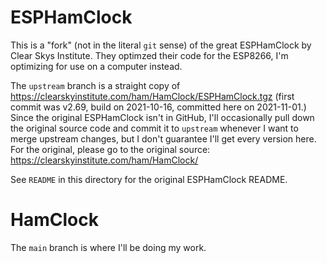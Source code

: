 # ESPHamClock
This is a "fork" (not in the literal `git` sense) of the great ESPHamClock by Clear Skys Institute.  They optimzed their code for the ESP8266, I'm optimizing for use on a computer instead.

The `upstream` branch is a straight copy of https://clearskyinstitute.com/ham/HamClock/ESPHamClock.tgz (first commit was v2.69, build on 2021-10-16, committed here on 2021-11-01.)  Since the original ESPHamClock isn't in GitHub, I'll occasionally pull down the original source code and commit it to `upstream` whenever I want to merge upstream changes, but I don't guarantee I'll get every version here.  For the original, please go to the original source: https://clearskyinstitute.com/ham/HamClock/

See `README` in this directory for the original ESPHamClock README.

# HamClock
The `main` branch is where I'll be doing my work.

